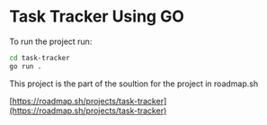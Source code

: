 # Task Tracker Using GO

To run the project run:

```bash
cd task-tracker
go run .
```

This project is the part of the soultion for the project in roadmap.sh

[https://roadmap.sh/projects/task-tracker](https://roadmap.sh/projects/task-tracker)

